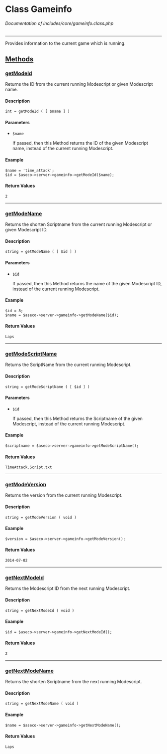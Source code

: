 # Class Gameinfo
###### Documentation of includes/core/gameinfo.class.php


***


Provides information to the current game which is running.



## [Methods](_#Methods)


### [getModeId](_#getModeId)
Returns the ID from the current running Modescript or given Modescript name.


#### Description
	int = getModeId ( [ $name ] )


#### Parameters
*	`$name`

	If passed, then this Method returns the ID of the given Modescript name, instead of the current running Modescript.


#### Example
	$name = 'time_attack';
	$id = $aseco->server->gameinfo->getModeId($name);


#### Return Values
	2



***



### [getModeName](_#getModeName)
Returns the shorten Scriptname from the current running Modescript or given Modescript ID.

#### Description
	string = getModeName ( [ $id ] )


#### Parameters
*	`$id`

	If passed, then this Method returns the name of the given Modescript ID, instead of the current running Modescript.


#### Example
	$id = 8;
	$name = $aseco->server->gameinfo->getModeName($id);


#### Return Values
	Laps



***



### [getModeScriptName](_#getModeScriptName)
Returns the ScriptName from the current running Modescript.


#### Description
	string = getModeScriptName ( [ $id ] )


#### Parameters
*	`$id`

	If passed, then this Method returns the Scriptname of the given Modescript, instead of the current running Modescript.


#### Example
	$scriptname = $aseco->server->gameinfo->getModeScriptName();


#### Return Values
	TimeAttack.Script.txt



***



### [getModeVersion](_#getModeVersion)
Returns the version from the current running Modescript.


#### Description
	string = getModeVersion ( void )


#### Example
	$version = $aseco->server->gameinfo->getModeVersion();


#### Return Values
	2014-07-02



***



### [getNextModeId](_#getNextModeId)
Returns the Modescript ID from the next running Modescript.


#### Description
	string = getNextModeId ( void )


#### Example
	$id = $aseco->server->gameinfo->getNextModeId();


#### Return Values
	2



***



### [getNextModeName](_#getNextModeName)
Returns the shorten Scriptname from the next running Modescript.


#### Description
	string = getNextModeName ( void )


#### Example
	$name = $aseco->server->gameinfo->getNextModeName();


#### Return Values
	Laps
